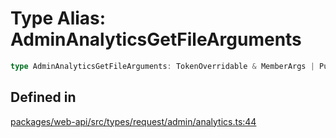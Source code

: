 # Type Alias: AdminAnalyticsGetFileArguments

```ts
type AdminAnalyticsGetFileArguments: TokenOverridable & MemberArgs | PublicChannelArgs;
```

## Defined in

[packages/web-api/src/types/request/admin/analytics.ts:44](https://github.com/slackapi/node-slack-sdk/blob/7b348598b763c2b7545d1042b5f0429775cfa62c/packages/web-api/src/types/request/admin/analytics.ts#L44)

